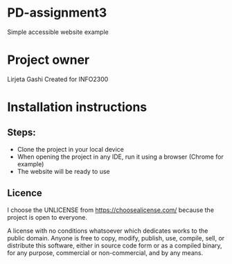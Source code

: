 # PD-assignment3
Simple accessible website example

# Project owner
Lirjeta Gashi Created for INFO2300

# Installation instructions
## Steps:
  - Clone the project in your local device
  - When opening the project in any IDE, run it using a browser (Chrome for example)
  - The website will be ready to use


## Licence

I choose the UNLICENSE from https://choosealicense.com/ because the project is open to everyone.

A license with no conditions whatsoever which dedicates works to the public domain. Anyone is free to copy, modify, publish, use, compile, sell, or distribute this software, either in source code form or as a compiled binary, for any purpose, commercial or non-commercial, and by any means.
